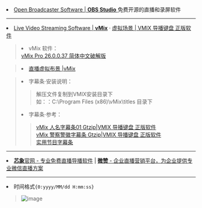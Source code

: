 <li><a href="https://obsproject.com/zh-cn/">Open Broadcaster Software | <strong>OBS Studio</strong> </a> 免费开源的直播和录屏软件</li>
<hr>
<li><a href="https://www.vmix.com/">Live Video Streaming Software | <strong>vMix</strong></a> · <a href="https://www.vmix.com.cn/category/vmix-virtual-sets">虚拟场景 | VMIX 导播键盘 正版软件</a></li>
<blockquote><li>vMix 软件：</li>
  <a href="https://www.ittel.cn/archives/15073.html">vMix Pro 26.0.0.37 简体中文破解版</a>
</blockquote>
<blockquote>
  <li><a href="https://www.vmix.com/purchase/virtual-sets.aspx">直播虚拟布景 |vMix</a></li>
</blockquote>
<blockquote><li>字幕条·安装说明：</li>
  <blockquote>解压文件复制到VMIX安装目录下<br>
如：：C:\Program Files (x86)\vMix\titles 目录下</blockquote>
<li>字幕条·参考：</li>
  <blockquote>
    <a href="https://www.vmix.com.cn/vmix-title-gt05.html">vMix 人名字幕条01 Gtzip|VMIX 导播键盘 正版软件</a><br>
    <a href="https://www.vmix.com.cn/vmix-title-gt06.html">vMix 警察警徽字幕条 Gtzip|VMIX 导播键盘 正版软件</a><br>
<a href="https://www.kaibo001.com/archives/261">实用节目字幕条</a>
    </blockquote>
</blockquote>
<hr>
<li><a href="https://www.sinsam.com/"><strong>芯象</strong>官网 - 专业免费直播导播软件</a> | <a href="https://www.vzan.com/"><strong>微赞</strong> - 企业直播营销平台，为企业提供专业微信直播方案</a></li>
<hr>
<li>时间格式<code>{0:yyyy/MM/dd H:mm:ss}</code></li>
<blockquote>

![image](https://user-images.githubusercontent.com/9572479/230552352-916f352d-1503-46ac-a492-9c670f55259d.png)

</blockquote>

